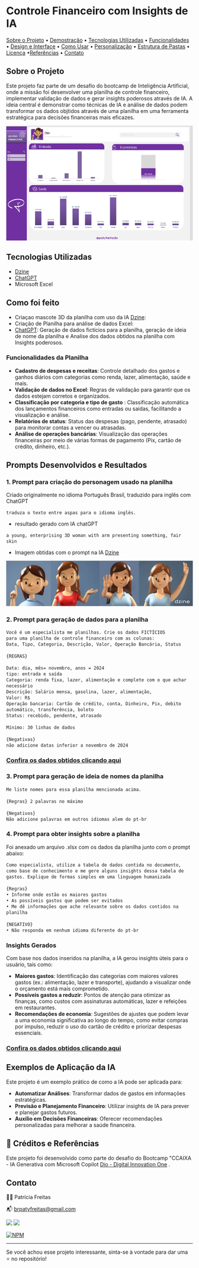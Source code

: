 # Controle Financeiro com Insights de IA
 
[Sobre o Projeto](#sobre-o-projeto) • [Demostração](#demostração) • [Tecnologias Utilizadas](#tecnologias-utilizadas) • [Funcionalidades](#funcionalidades) • [Design e Interface](#-design-e-interface) • [Como Usar](#como-usar) • [Personalização](#personalizacao) • [Estrutura de Pastas](#-estrutura-de-pastas) • [Licença](#licenca) •[Referências](#referências) • [Contato](#contato)


## Sobre o Projeto

Este projeto faz parte de um desafio do bootcamp de Inteligência Artificial, onde a missão foi desenvolver uma planilha de controle financeiro, implementar validação de dados e gerar insights poderosos através de IA. A ideia central é demonstrar como técnicas de IA e análise de dados podem transformar os dados objtidos através de uma planilha em uma ferramenta estratégica para decisões financeiras mais eficazes.


![imagem da planilha](./arquivos-criados-ia/print-tela-planilha.png)


##  Tecnologias Utilizadas 
* [Dzine](https://www.dzine.ai/?via=paty)
* [ChatGPT](https://chatgpt.com/)
* Microsoft Excel 

##  Como foi feito
* Criaçao mascote 3D da planilha com uso da IA [Dzine](https://www.dzine.ai/?via=paty): 
* Criação de Planilha para análise de dados Excel:  
* [ChatGPT](https://chatgpt.com/): Geração de dados fictícios para a planilha, geração de ideia de nome da planilha e Analise dos dados obtidos na planilha com Insights poderosos.


### Funcionalidades da Planilha

* **Cadastro de despesas e receitas**: Controle detalhado dos gastos e ganhos diários com categorias como renda, lazer, alimentação, saúde e mais.
* **Validação de dados no Excel**: Regras de validação para garantir que os dados estejam corretos e organizados.
* **Classificação por categoria e tipo de gasto** : Classificação automática dos lançamentos financeiros como entradas ou saídas, facilitando a visualização e análise.
* **Relatórios de status**: Status das despesas (pago, pendente, atrasado) para monitorar contas a vencer ou atrasadas.
* **Análise de operações bancárias**: Visualização das operações financeiras por meio de várias formas de pagamento (Pix, cartão de crédito, dinheiro, etc.).


## Prompts Desenvolvidos e Resultados

### 1. Prompt para criação do personagem usado na planilha

Criado originalmente no idioma Português Brasil, traduzido para inglês com ChatGPT

```
traduza o texto entre aspas para o idioma inglês.
```
* resultado gerado com IA chatGPT
```
a young, enterprising 3D woman with arm presenting something, fair skin
```


* Imagem obtidas com o prompt na IA [Dzine](https://www.dzine.ai/?via=paty) 

![imagem-criada-com dzine](./arquivos-criados-ia/imagens-gerada-ia-dzine.png)

### 2. Prompt para geração de dados para a planilha

```
Você é um especialista me planilhas. Crie os dados FICTÍCIOS
para uma planilha de controle financeiro com as colunas:
Data, Tipo, Categoria, Descrição, Valor, Operação Bancária, Status

{REGRAS}

Data: dia, mês= novembro, anos = 2024
tipo: entrada e saída
Categoria: renda fixa, lazer, alimentação e complete com o que achar necessário
Descrição: Salário mensa, gasolina, lazer, alimentação, 	
Valor: R$ 	
Operação bancaria: Cartão de crédito, conta, Dinheiro, Pix, debito automático, transferência, boleto	
Status: recebido, pendente, atrasado

Mínimo: 30 linhas de dados

{Negativas}
não adicione datas inferior a novembro de 2024
```

### [ Confira os dados obtidos clicando aqui](./arquivos-criados-ia/dados-planilha-gerados-ia.md)


### 3. Prompt para geração de ideia de nomes da planilha 

```
Me liste nomes para essa planilha mencionada acima.

{Regras} 2 palavras no máximo

{Negativos}
Não adicione palavras em outros idiomas alem do pt-br
```

### 4. Prompt para obter insights sobre a planilha

Foi anexado um arquivo .xlsx com os dados da planilha junto com o prompt abaixo:

```
Como especialista, utilize a tabela de dados contida no documento, como base de conhecimento e me gere alguns insights dessa tabela de gastos. Explique de formas simples em uma linguagem humanizada

{Regras}
• Informe onde estão os maiores gastos
• As possíveis gastos que podem ser evitados
• Me dê informações que ache relevante sobre os dados contidos na planilha

{NEGATIVO}
• Não responda em nenhum idioma diferente do pt-br
```

### Insights Gerados

Com base nos dados inseridos na planilha, a IA gerou insights úteis para o usuário, tais como:

* **Maiores gastos**: Identificação das categorias com maiores valores gastos (ex.: alimentação, lazer e transporte), ajudando a visualizar onde o orçamento está mais comprometido.
* **Possíveis gastos a reduzir**: Pontos de atenção para otimizar as finanças, como custos com assinaturas automáticas, lazer e refeições em restaurantes.
* **Recomendações de economia**: Sugestões de ajustes que podem levar a uma economia significativa ao longo do tempo, como evitar compras por impulso, reduzir o uso do cartão de crédito e priorizar despesas essenciais.


### [ Confira os dados obtidos clicando aqui](./arquivos-criados-ia/insights-ia.md)


## Exemplos de Aplicação da IA

Este projeto é um exemplo prático de como a IA pode ser aplicada para:

* **Automatizar Análises**: Transformar dados de gastos em informações estratégicas.
* **Previsão e Planejamento Financeiro**: Utilizar insights de IA para prever e planejar gastos futuros.
* **Auxílio em Decisões Financeiras**: Oferecer recomendações personalizadas para melhorar a saúde financeira.


## 📌 Créditos e Referências

Este projeto foi desenvolvido como parte do desafio do Bootcamp "CCAIXA - IA Generativa com Microsoft Copilot [Dio - Digital Innovation One]( https://www.dio.me/sign-up?ref=2772EA2C589E462BB0C382518E0ACBA2) .



## Contato

👩‍💻 Patrícia Freitas

📬 brpatyfreitas@gmail.com

 <a href="https://www.linkedin.com/in/patyfreitasbr"><img src="https://img.shields.io/badge/LinkedIn-0077B5?style=for-the-badge&logo=linkedin&logoColor=white" target="_blank"></a>
  <a href="https://www.instagram.com/patyfreitasbr"><img src="https://img.shields.io/badge/Instagram-E4405F?style=for-the-badge&logo=instagram&logoColor=white" target="_blank"></a>

[![NPM](https://img.shields.io/npm/l/react)](https://github.com/patyfreitasbr/Google-Search-Page-Clone/blob/main/LICENSE)

<hr>

<p>Se você achou esse projeto interessante, sinta-se à vontade para dar uma ⭐ no repositório!<p>